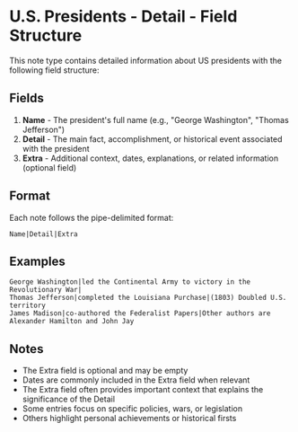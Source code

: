 # U.S. Presidents - Detail - Field Structure

This note type contains detailed information about US presidents with the following field structure:

## Fields

1. **Name** - The president's full name (e.g., "George Washington", "Thomas Jefferson")
2. **Detail** - The main fact, accomplishment, or historical event associated with the president
3. **Extra** - Additional context, dates, explanations, or related information (optional field)

## Format

Each note follows the pipe-delimited format:
```
Name|Detail|Extra
```

## Examples

```
George Washington|led the Continental Army to victory in the Revolutionary War|
Thomas Jefferson|completed the Louisiana Purchase|(1803) Doubled U.S. territory
James Madison|co-authored the Federalist Papers|Other authors are Alexander Hamilton and John Jay
```

## Notes

- The Extra field is optional and may be empty
- Dates are commonly included in the Extra field when relevant
- The Extra field often provides important context that explains the significance of the Detail
- Some entries focus on specific policies, wars, or legislation
- Others highlight personal achievements or historical firsts 
